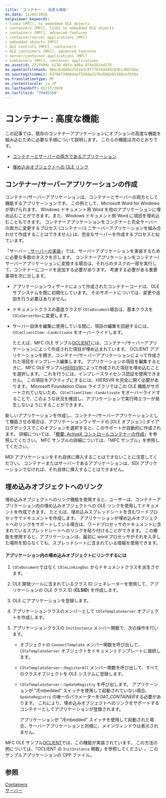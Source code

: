 ```yaml
---
title: 'コンテナー : 高度な機能'
ms.date: 11/04/2016
helpviewer_keywords:
- links [MFC], to embedded OLE objects
- containers [MFC], links to embedded OLE objects
- containers [MFC], advanced features
- container/server applications [MFC]
- embedded objects [MFC]
- OLE controls [MFC], containers
- OLE containers [MFC], advanced features
- server/container applications [MFC]
- containers [MFC], container applications
ms.assetid: 221fd99c-b138-40fa-ad6a-974e3b3ad1f8
ms.openlocfilehash: 88acba8d6e2541b3c9f7707b4dd9c03b13067dda
ms.sourcegitcommit: 63784729604aaf526de21f6c6b62813882af930a
ms.translationtype: MT
ms.contentlocale: ja-JP
ms.lasthandoff: 03/17/2020
ms.locfileid: "79445358"
---
```

# <a name="containers-advanced-features"></a>コンテナー : 高度な機能

この記事では、既存のコンテナーアプリケーションにオプションの高度な機能を組み込むために必要な手順について説明します。 これらの機能は次のとおりです。

- [コンテナーとサーバーの両方であるアプリケーション](#_core_creating_a_container_server_application)

- [埋め込みオブジェクトへの OLE リンク](#_core_links_to_embedded_objects)

##  <a name="_core_creating_a_container_server_application"></a>コンテナー/サーバーアプリケーションの作成

コンテナー/サーバーアプリケーションは、コンテナーとサーバーの両方として機能するアプリケーションです。 この例として、Microsoft Word for Windows が挙げられます。 Windows ドキュメント用 Word を他のアプリケーションに埋め込むことができます。また、Windows ドキュメント用 Word に項目を埋め込むこともできます。 コンテナーアプリケーションをコンテナーと完全サーバーの両方に変更するプロセス (コンテナー/ミニサーバーアプリケーションを組み合わせて作成することはできません) は、完全なサーバーを作成するプロセスと似ています。

「サーバー [: サーバーの実装](../mfc/servers-implementing-a-server.md)」では、サーバーアプリケーションを実装するために必要な多数のタスクを示します。 コンテナーアプリケーションをコンテナー/サーバーアプリケーションに変換する場合は、それらのタスクの一部を実行して、コンテナーにコードを追加する必要があります。 考慮する必要がある重要事項を次に示します。

- アプリケーションウィザードによって作成されたコンテナーコードは、OLE サブシステムを既に初期化しています。 そのサポートについては、変更や追加を行う必要はありません。

- ドキュメントクラスの基底クラスが `COleDocument`場合は、基本クラスを `COleServerDoc`に変更します。

- サーバー自体を編集に使用している間に、項目の編集を回避するには、`COleClientItem::CanActivate` をオーバーライドします。

   たとえば、MFC OLE サンプル[OCLIENT](../overview/visual-cpp-samples.md)には、コンテナー/サーバーアプリケーションによって作成された項目が埋め込まれています。 OCLIENT アプリケーションを開き、コンテナー/サーバーアプリケーションによって作成された項目をインプレース編集します。 アプリケーションの項目を編集するときに、MFC OLE サンプル[HIERSVR](../overview/visual-cpp-samples.md)によって作成された項目を埋め込むことを選択します。 これを行うには、インプレースライセンス認証を使用できません。 この項目をアクティブにするには、HIERSVR を完全に開く必要があります。 Microsoft Foundation Class ライブラリではこの OLE 機能がサポートされていないため、`COleClientItem::CanActivate` をオーバーライドすることで、このような状況を確認し、アプリケーションで実行時エラーが発生しないようにすることができます。

新しいアプリケーションを作成し、コンテナー/サーバーアプリケーションとして機能させる場合は、アプリケーションウィザードの [OLE オプション] ダイアログボックスでこのオプションを選択すると、このサポートが自動的に作成されます。 詳細については、「[概要: ActiveX コントロールコンテナーの作成](../mfc/reference/creating-an-mfc-activex-control-container.md)」を参照してください。 MFC サンプルの詳細については、「MFC サンプル」を参照してください。

MDI アプリケーションをそれ自体に挿入することはできないことに注意してください。 コンテナーまたはサーバーであるアプリケーションは、SDI アプリケーションでなければ、それ自体に挿入することはできません。

##  <a name="_core_links_to_embedded_objects"></a>埋め込みオブジェクトへのリンク

埋め込みオブジェクトへのリンク機能を使用すると、ユーザーは、コンテナーアプリケーション内の埋め込みオブジェクトへの OLE リンクを使用してドキュメントを作成できます。 たとえば、埋め込みスプレッドシートを含むワードプロセッサでドキュメントを作成します。 アプリケーションが埋め込みオブジェクトへのリンクをサポートしている場合は、ワードプロセッサのドキュメントに含まれているスプレッドシートへのリンクを貼り付けることができます。 この機能を使用すると、アプリケーションは、最初に word プロセッサがそれを入手した場所を知らなくても、スプレッドシートに含まれている情報を使用できます。

#### <a name="to-link-to-embedded-objects-in-your-application"></a>アプリケーション内の埋め込みオブジェクトにリンクするには

1. `COleDocument`ではなく `COleLinkingDoc` からドキュメントクラスを派生させます。

1. OLE 開発ツールに含まれているクラス ID ジェネレーターを使用して、アプリケーションの OLE クラス ID (**CLSID**) を作成します。

1. OLE にアプリケーションを登録します。

1. アプリケーションクラスのメンバーとして `COleTemplateServer` オブジェクトを作成します。

1. アプリケーションクラスの `InitInstance` メンバー関数で、次の操作を行います。

   - オブジェクトの `ConnectTemplate` メンバー関数を呼び出して、`COleTemplateServer` オブジェクトをドキュメントテンプレートに接続します。

   - `COleTemplateServer::RegisterAll` メンバー関数を呼び出して、すべてのクラスオブジェクトを OLE システムに登録します。

   - `COleTemplateServer::UpdateRegistry` を呼び出します。 アプリケーションが "/Embedded" スイッチを使用して起動されていない場合、`UpdateRegistry` の唯一のパラメーターを*OAT_CONTAINER*する必要があります。 これにより、埋め込みオブジェクトへのリンクをサポートするコンテナーとしてアプリケーションが登録されます。

      アプリケーションが "/Embedded" スイッチを使用して起動された場合、サーバーアプリケーションと同様に、メインウィンドウは表示されません。

MFC OLE サンプル[OCLIENT](../overview/visual-cpp-samples.md)では、この機能が実装されています。 この方法の例については、「OCLIENT の `InitInstance` 関数」を参照してください *。* このサンプルアプリケーションの CPP ファイル。

## <a name="see-also"></a>参照

[Containers](../mfc/containers.md)<br/>
[サーバー](../mfc/servers.md)
